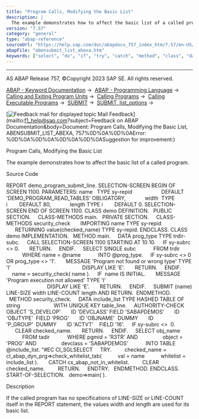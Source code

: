 ```yaml
---
title: "Program Calls, Modifying the Basic List"
description: |
  The example demonstrates how to affect the basic list of a called program. Source Code REPORT demo_program_submit_line. SELECTION-SCREEN BEGIN OF SCREEN 1100. PARAMETERS: name   TYPE sy-repid DEFAULT 'DEMO_PROGRAM_READ_TABLES' OBLIGATORY, width  TYPE i        DEFAULT 80, length TYPE i        D
version: "7.57"
category: "general"
type: "abap-reference"
sourceUrl: "https://help.sap.com/doc/abapdocu_757_index_htm/7.57/en-US/abensubmit_list_abexa.htm"
abapFile: "abensubmit_list_abexa.htm"
keywords: ["select", "do", "if", "try", "catch", "method", "class", "data", "abensubmit", "list", "abexa"]
---
```


* * *

AS ABAP Release 757, ©Copyright 2023 SAP SE. All rights reserved.

[ABAP - Keyword Documentation](https://help.sap.com/doc/abapdocu_757_index_htm/7.57/en-US/abenabap.htm) →  [ABAP - Programming Language](https://help.sap.com/doc/abapdocu_757_index_htm/7.57/en-US/abenabap_reference.htm) →  [Calling and Exiting Program Units](https://help.sap.com/doc/abapdocu_757_index_htm/7.57/en-US/abenabap_execution.htm) →  [Calling Programs](https://help.sap.com/doc/abapdocu_757_index_htm/7.57/en-US/abenabap_program_call.htm) →  [Calling Executable Programs](https://help.sap.com/doc/abapdocu_757_index_htm/7.57/en-US/abenabap_submit_report.htm) →  [SUBMIT](https://help.sap.com/doc/abapdocu_757_index_htm/7.57/en-US/abapsubmit.htm) →  [SUBMIT, list\_options](https://help.sap.com/doc/abapdocu_757_index_htm/7.57/en-US/abapsubmit_list_options.htm) → 

 [![](Mail.gif?object=Mail.gif&sap-language=EN "Feedback mail for displayed topic") Mail Feedback](mailto:f1_help@sap.com?subject=Feedback on ABAP Documentation&body=Document: Program Calls, Modifying the Basic List, ABENSUBMIT_LIST_ABEXA, 757%0D%0A%0D%0AError:
%0D%0A%0D%0A%0D%0A%0D%0ASuggestion for improvement:)

Program Calls, Modifying the Basic List

The example demonstrates how to affect the basic list of a called program.

Source Code   

REPORT demo\_program\_submit\_line.
SELECTION-SCREEN BEGIN OF SCREEN 1100.
PARAMETERS: name   TYPE sy-repid
                   DEFAULT 'DEMO\_PROGRAM\_READ\_TABLES' OBLIGATORY,
            width  TYPE i        DEFAULT 80,
            length TYPE i        DEFAULT 0.
SELECTION-SCREEN END OF SCREEN 1100.
CLASS demo DEFINITION.
  PUBLIC SECTION.
    CLASS-METHODS main.
  PRIVATE SECTION.
    CLASS-METHODS security\_check
      IMPORTING name TYPE sy-repid
      RETURNING value(checked\_name) TYPE sy-repid.
ENDCLASS.
CLASS demo IMPLEMENTATION.
  METHOD main.
    DATA prog\_type TYPE trdir-subc.
    CALL SELECTION-SCREEN 1100 STARTING AT 10 10.
    IF sy-subrc <> 0.
      RETURN.
    ENDIF.
    SELECT SINGLE subc
           FROM trdir
           WHERE name = @name
           INTO @prog\_type.
    IF sy-subrc <> 0 OR prog\_type <> '1'.
      MESSAGE 'Program not found or wrong type' TYPE 'I'
                                                DISPLAY LIKE 'E'.
      RETURN.
    ENDIF.
    name = security\_check( name ).
    IF  name IS INITIAL.
      MESSAGE 'Program execution not allowed' TYPE 'I'
                                              DISPLAY LIKE 'E'.
      RETURN.
    ENDIF.
    SUBMIT (name) LINE-SIZE width LINE-COUNT length AND RETURN.  ENDMETHOD.
  METHOD security\_check.
    DATA include\_list TYPE HASHED TABLE OF string
                      WITH UNIQUE KEY table\_line.
    AUTHORITY-CHECK OBJECT 'S\_DEVELOP'
      ID 'DEVCLASS' FIELD 'SABAPDEMOS'
      ID 'OBJTYPE'  FIELD 'PROG'
      ID 'OBJNAME'  DUMMY
      ID 'P\_GROUP'  DUMMY
      ID 'ACTVT'    FIELD '16'.
    IF sy-subrc <>  0.
      CLEAR checked\_name.
      RETURN.
    ENDIF.
    SELECT obj\_name
           FROM tadir
           WHERE pgmid = 'R3TR' AND
                object = 'PROG' AND
                devclass = 'SABAPDEMOS'
           INTO TABLE @include\_list. "#EC CI\_SGLSELECT
    TRY.
        checked\_name = cl\_abap\_dyn\_prg=>check\_whitelist\_tab(
          val = name
          whitelist = include\_list ).
      CATCH cx\_abap\_not\_in\_whitelist.
        CLEAR checked\_name.
        RETURN.
    ENDTRY.
  ENDMETHOD.
ENDCLASS.
START-OF-SELECTION.
  demo=>main( ).

Description   

If the called program has no specifications of LINE-SIZE or LINE-COUNT itself in the REPORT statement, the values width and length are used for its basic list.